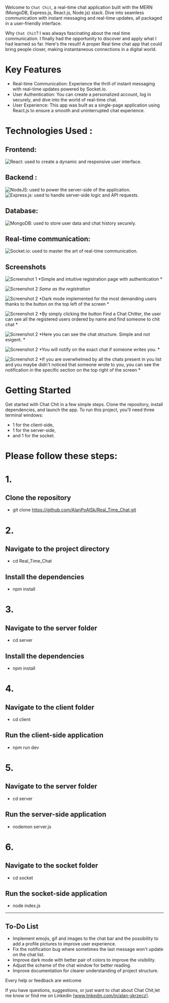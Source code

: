
Welcome to  `Chat Chit`, a real-time chat application built with the MERN (MongoDB, Express.js, React.js, Node.js) stack. Dive into seamless communication with instant messaging and real-time updates, all packaged in a user-friendly interface.

Why `Chat Chit`?
I was always fascinating about the real time communication. I finally had the opportunity to discover and apply what I had learned so far. Here's the result! A proper Real time chat app that could bring people closer, making instantaneous connections in a digital world.

# Key Features
- Real-time Communication: Experience the thrill of instant messaging with real-time updates powered by Socket.io.
- User Authentication: You can create a personalized account, log in securely, and dive into the world of real-time chat.
- User Experience: This app was built as a single-page application using React.js to ensure a smooth and uninterrupted chat experience.

# Technologies Used :
## Frontend:
![React](https://img.shields.io/badge/react-%2320232a.svg?style=for-the-badge&logo=react&logoColor=%2361DAFB): used to create a dynamic and responsive user interface.
## Backend : 
![NodeJS](https://img.shields.io/badge/node.js-6DA55F?style=for-the-badge&logo=node.js&logoColor=white): used to power the server-side of the application.  
![Express.js](https://img.shields.io/badge/express.js-%23404d59.svg?style=for-the-badge&logo=express&logoColor=%2361DAFB): used to handle server-side logic and API requests.
## Database:
![MongoDB](https://img.shields.io/badge/MongoDB-%234ea94b.svg?style=for-the-badge&logo=mongodb&logoColor=white): used to store user data and chat history securely.
## Real-time communication:
![Socket.io](https://img.shields.io/badge/Socket.io-black?style=for-the-badge&logo=socket.io&badgeColor=010101): used to master the art of real-time communication.

## Screenshots

![Screenshot 1](https://raw.githubusercontent.com/AlanPoAlSk/Real_Time_Chat/main/screenshots/1_reg.png)
*Simple and intuitive registration page with authentication *

![Screenshot 2](https://raw.githubusercontent.com/AlanPoAlSk/Real_Time_Chat/main/screenshots/2a_log.png)
*Same as the registration*

![Screenshot 2](https://raw.githubusercontent.com/AlanPoAlSk/Real_Time_Chat/main/screenshots/2b_log-darkMode.png)
*Dark mode implemented for the most demanding users thanks to the button on the top left of the screen *

![Screenshot 2](https://raw.githubusercontent.com/AlanPoAlSk/Real_Time_Chat/main/screenshots/3_find-user.png)
*By simply clicking the button Find a Chat Chitter, the user can see all the registered users ordered by name and find someone to chit chat *

![Screenshot 2](https://raw.githubusercontent.com/AlanPoAlSk/Real_Time_Chat/main/screenshots/4_chat.png)
*Here you can see the chat structure. Simple and not esigent. *

![Screenshot 2](https://raw.githubusercontent.com/AlanPoAlSk/Real_Time_Chat/main/screenshots/5_chat-notification.png)
*You will notify on the exact chat if someone writes you. *

![Screenshot 2](https://raw.githubusercontent.com/AlanPoAlSk/Real_Time_Chat/main/screenshots/6_app-notification.png)
*If you are overwhelmed by all the chats present in you list and you maybe didn't noticed that someone wrote to you, you can see the notification in the specific section on the top right of the screen *


# Getting Started
Get started with Chat Chit in a few simple steps. Clone the repository, install dependencies, and launch the app.
To run this project, you'll need three terminal windows:  
- 1 for the client-side,
- 1 for the server-side,
- and 1 for the socket.

# Please follow these steps:

# 1.
## Clone the repository
- git clone https://github.com/AlanPoAlSk/Real_Time_Chat.git

# 2.
## Navigate to the project directory
- cd Real_Time_Chat

## Install the dependencies
- npm install

# 3.
## Navigate to the server folder
- cd server

## Install the dependencies
- npm install

# 4.
## Navigate to the client folder 
- cd client

## Run the client-side application
- npm run dev

# 5.
## Navigate to the server folder 
- cd server

## Run the server-side application
- nodemon server.js

# 6.
## Navigate to the socket folder
- cd socket

## Run the socket-side application
- node index.js

____________________________________________

## To-Do List

- Implement emojis, gif and images to the chat bar and the possibility to add a profile pictures to improve user experience.
- Fix the notification bug where sometimes the last message won't update on the chat list.
- Improve dark mode with better pair of colors to improve the visibility.
- Adjust the scheme of the chat window for better reading.
- Improve documentation for clearer understanding of project structure.

Every help or feedback are welcome


If you have questions, suggestions, or just want to chat about Chat Chit,let me know or find me on Linkedin [www.linkedin.com/in/alan-skrzecz].
